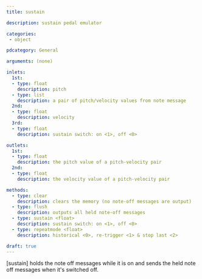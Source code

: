 ```yaml
---
title: sustain

description: sustain pedal emulator

categories:
 - object

pdcategory: General

arguments: (none)

inlets:
  1st:
  - type: float
    description: pitch
  - type: list 
    description: a pair of pitch/velocity values from note message
  2nd:
  - type: float
    description: velocity
  3rd:
  - type: float
    description: sustain switch: on <1>, off <0>

outlets: 
  1st:
  - type: float
    description: the pitch value of a pitch-velocity pair
  2nd:
  - type: float
    description: the velocity value of a pitch-velocity pair

methods: 
  - type: clear
    description: clears the memory (no note-off messages are output)
  - type: flush
    description: outputs all held note-off messages
  - type: sustain <float>
    description: sustain switch: on <1>, off <0>
  - type: repeatmode <float>
    description: historical <0>, re-trigger <1> & stop last <2>

draft: true
---
```


[sustain] holds the note off messages while it is on and sends the held note off messages when it's switched off.

